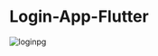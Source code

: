 # Login-App-Flutter

![loginpg](https://user-images.githubusercontent.com/53565103/215164385-ba8168c6-cea4-4a7e-abb2-a441c1376bc2.jpg)
